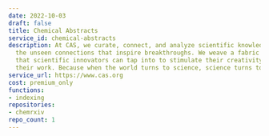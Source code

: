 ```yaml
---
date: 2022-10-03
draft: false
title: Chemical Abstracts
service_id: chemical-abstracts
description: At CAS, we curate, connect, and analyze scientific knowledge to reveal
  the unseen connections that inspire breakthroughs. We weave a fabric of discovery
  that scientific innovators can tap into to stimulate their creativity and accelerate
  their work. Because when the world turns to science, science turns to CAS.
service_url: https://www.cas.org
cost: premium_only
functions:
- indexing
repositories:
- chemrxiv
repo_count: 1
---
```



